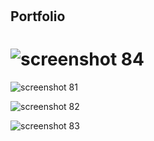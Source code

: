 #
## Portfolio

# ![screenshot 84](https://user-images.githubusercontent.com/31169310/39596083-f3ab44c8-4f2e-11e8-9845-d72b0a7ce56a.png)


![screenshot 81](https://user-images.githubusercontent.com/31169310/39595865-4f292e60-4f2e-11e8-8038-90d81d9ebbba.png)

![screenshot 82](https://user-images.githubusercontent.com/31169310/39595868-506ab26c-4f2e-11e8-87e3-a40165999efd.png)

![screenshot 83](https://user-images.githubusercontent.com/31169310/39595870-5165fd3e-4f2e-11e8-8fb4-0908846c7707.png)


